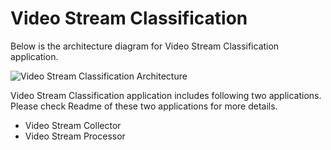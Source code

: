 # Video Stream Classification

Below is the architecture diagram for Video Stream Classification application. 

![Video Stream Classification Architecture](https://github.com/baghelamit/video-stream-classification/blob/master/architecture.png)

Video Stream Classification application includes following two applications. Please check Readme of these two applications for more details.

- Video Stream Collector
- Video Stream Processor




